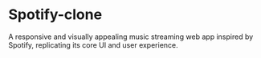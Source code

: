 # Spotify-clone
A responsive and visually appealing music streaming web app inspired by Spotify, replicating its core UI and user experience.
